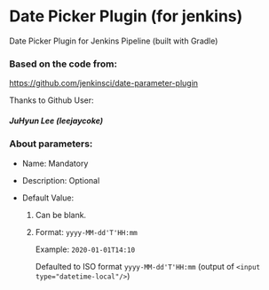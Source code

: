 # Date Picker Plugin (for jenkins)
Date Picker Plugin for Jenkins Pipeline (built with Gradle)

### Based on the code from:
https://github.com/jenkinsci/date-parameter-plugin

Thanks to Github User:
##### JuHyun Lee (leejaycoke)

### About parameters:

- Name: Mandatory
  
- Description: Optional
  
- Default Value:

  1. Can be blank.

  2. Format: `yyyy-MM-dd'T'HH:mm`

     Example: `2020-01-01T14:10`
 
     Defaulted to ISO format `yyyy-MM-dd'T'HH:mm` (output of `<input type="datetime-local"/>`)

